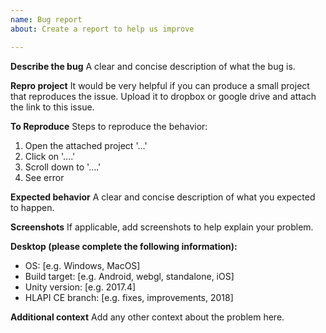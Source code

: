 ```yaml
---
name: Bug report
about: Create a report to help us improve

---
```


**Describe the bug**
A clear and concise description of what the bug is.

**Repro project**
It would be very helpful if you can produce a small project that reproduces the issue.  Upload it to dropbox or google drive and attach the link to this issue.

**To Reproduce**
Steps to reproduce the behavior:
1. Open the attached project '...'
2. Click on '....'
3. Scroll down to '....'
4. See error

**Expected behavior**
A clear and concise description of what you expected to happen.

**Screenshots**
If applicable, add screenshots to help explain your problem.

**Desktop (please complete the following information):**
  - OS: \[e.g. Windows, MacOS\]
  - Build target: \[e.g.  Android, webgl, standalone, iOS\]
  - Unity version: \[e.g. 2017.4]
  - HLAPI CE branch: \[e.g.  fixes,  improvements, 2018\]

**Additional context**
Add any other context about the problem here.
